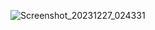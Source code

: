 ![Screenshot_20231227_024331](https://github.com/enesdemrr/RickAndMorty/assets/92523630/41e4c806-434f-4973-aa66-1502eb0e6bb0)

